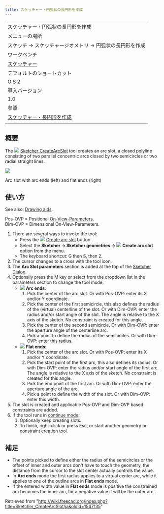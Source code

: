 ```yaml
---
title: スケッチャー・円弧状の長円形を作成
---
```


|                                                                                |
| ------------------------------------------------------------------------------ |
| スケッチャー・円弧状の長円形を作成                                             |
| メニューの場所                                                                 |
| スケッチ → スケッチャージオメトリ → 円弧状の長円形を作成                       |
| ワークベンチ                                                                   |
| [スケッチャー](/Sketcher_Workbench/ja "Sketcher Workbench/ja")                 |
| デフォルトのショートカット                                                     |
| G S 2                                                                          |
| 導入バージョン                                                                 |
| 1.0                                                                            |
| 参照                                                                           |
| [スケッチャー・長円形を作成](/Sketcher_CreateSlot/ja "Sketcher CreateSlot/ja") |
|                                                                                |

## 概要

The ![](/images/Sketcher_CreateArcSlot.svg) [Sketcher CreateArcSlot](/Sketcher_CreateArcSlot "Sketcher CreateArcSlot") tool creates an arc slot, a closed polyline consisting of two parallel concentric arcs closed by two semicircles or two radial straight lines.

![](/images/Sketcher_CreateArcSlot_Example.png)

Arc slot with arc ends (left) and flat ends (right)

## 使い方

See also: [Drawing aids](/Sketcher_Workbench#Drawing_aids "Sketcher Workbench").

Pos-OVP = Positional [On-View-Parameters](/Sketcher_Preferences#General "Sketcher Preferences").  
Dim-OVP = Dimensional On-View-Parameters.

1. There are several ways to invoke the tool:
   - Press the ![](/images/Sketcher_CreateArcSlot.svg) [Create arc slot](/Sketcher_CreateArcSlot "Sketcher CreateArcSlot") button.
   - Select the **Sketcher → Sketcher geometries → ![](/images/Sketcher_CreateArcSlot.svg) Create arc slot** option from the menu.
   - The keyboard shortcut: G then S, then 2.
2. The cursor changes to a cross with the tool icon.
3. The **Arc Slot parameters** section is added at the top of the [Sketcher Dialog](/Sketcher_Dialog "Sketcher Dialog").
4. Optionally press the M key or select from the dropdown list in the parameters section to change the tool mode:
   - ![](/images/Sketcher_CreateArcSlot.svg) **Arc ends**:
     1. Pick the center of the arc slot. Or with Pos-OVP: enter its X and/or Y coordinate.
     2. Pick the center of the first semicircle, this also defines the radius of the (virtual) centerline of the slot. Or with Dim-OVP: enter the radius and/or start angle of the slot. The angle is relative to the X axis of the sketch. No constraint is created for this angle.
     3. Pick the center of the second semicircle. Or with Dim-OVP: enter the aperture angle of the centerline arc.
     4. Pick a point to define the radius of the semicircles. Or with Dim-OVP: enter this radius.
   - ![](/images/Sketcher_CreateRectangleSlot.svg) **Flat ends**:
     1. Pick the center of the arc slot. Or with Pos-OVP: enter its X and/or Y coordinate.
     2. Pick the start point of the first arc, this also defines its radius. Or with Dim-OVP: enter the radius and/or start angle of the first arc. The angle is relative to the X axis of the sketch. No constraint is created for this angle.
     3. Pick the end point of the first arc. Or with Dim-OVP: enter the aperture angle of the arc.
     4. Pick a point to define the width of the slot. Or with Dim-OVP: enter this width.
5. The slot is created and applicable Pos-OVP and Dim-OVP based constraints are added.
6. If the tool runs in [continue mode](/Sketcher_Workbench#Continue_modes "Sketcher Workbench"):
   1. Optionally keep creating slots.
   2. To finish, right-click or press Esc, or start another geometry or constraint creation tool.

## 補足

- The points picked to define either the radius of the semicircles or the offset of inner and outer arcs don't have to touch the geometry, the distance from the cursor to the slot center actually controls the value.
- In **Arc ends** mode the first radius applies to a virtual center arc, while it applies to one of the outline arcs in **Flat ends** mode.
- If the entered width value in **Flat ends** mode is positive the constrained arc becomes the inner arc, for a negative value it will be the outer arc.

Retrieved from "<http://wiki.freecad.org/index.php?title=Sketcher_CreateArcSlot/ja&oldid=1547135>"
